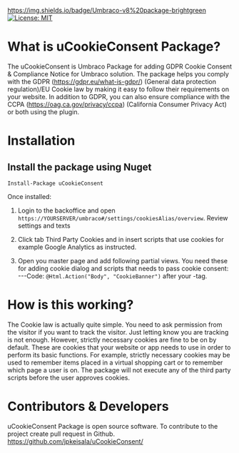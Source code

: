 https://img.shields.io/badge/Umbraco-v8%20package-brightgreen
[![License: MIT](https://img.shields.io/badge/License-MIT-blue.svg)](https://opensource.org/licenses/MIT)

# What is uCookieConsent Package?
The uCookieConsent is Umbraco Package for adding GDPR Cookie Consent & Compliance Notice for Umbraco solution. The package helps you comply with the GDPR (https://gdpr.eu/what-is-gdpr/) (General data protection regulation)/EU Cookie law by making it easy to follow their requirements on your website. In addition to GDPR, you can also ensure compliance with the CCPA (https://oag.ca.gov/privacy/ccpa) (California Consumer Privacy Act) or both using the plugin.

# Installation
## Install the package using Nuget

``` Install-Package uCookieConsent ```

Once installed:
1. Login to the backoffice and open `https://YOURSERVER/umbraco#/settings/cookiesAlias/overview`. Review settings and texts

2. Click tab Third Party Cookies and in insert scripts that use cookies for example Google Analytics as instructed.  

3. Open you master page and add following partial views. You need these for adding cookie dialog and scripts that needs to pass cookie consent:
  ---Code: `@Html.Action("Body", "CookieBanner")` after your <body> -tag. 


# How is this working?
The Cookie law is actually quite simple. You need to ask permission from the visitor if you want to track the visitor. Just letting know you are tracking is not enough. However, strictly necessary cookies are fine to be on by default. These are cookies that your website or app needs to use in order to perform its basic functions. For example, strictly necessary cookies may be used to remember items placed in a virtual shopping cart or to remember which page a user is on.
The package will not execute any of the third party scripts before the user approves cookies. 

# Contributors & Developers
uCookieConsent Package is open source software. To contribute to the project create pull request in Github. https://github.com/jpkeisala/uCookieConsent/
